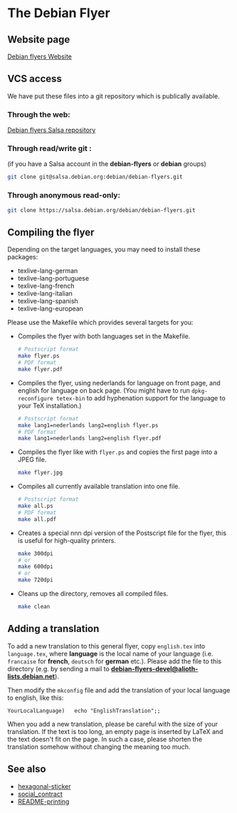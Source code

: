The Debian Flyer
================

Website page
------------

[Debian flyers Website]

VCS access
----------

We have put these files into a git repository which is publically available.

### Through the web:

[Debian flyers Salsa repository]

### Through read/write git :

(if you have a Salsa account in the **debian-flyers** or **debian** groups)

```bash
git clone git@salsa.debian.org:debian/debian-flyers.git
```

### Through anonymous read-only:

```bash
git clone https://salsa.debian.org/debian/debian-flyers.git
```


Compiling the flyer
-------------------

Depending on the target languages, you may need to install these packages:

+ texlive-lang-german 
+ texlive-lang-portuguese 
+ texlive-lang-french  
+ texlive-lang-italian 
+ texlive-lang-spanish
+ texlive-lang-european

Please use the Makefile which provides several targets for you:

+ Compiles the flyer with both languages set in the Makefile.

  ```bash
  # Postscript format
  make flyer.ps
  # PDF format
  make flyer.pdf
  ```

+ Compiles the flyer, using nederlands for language on front
  page, and english for language on back page. (You might have
  to run `dpkg-reconfigure tetex-bin` to add hyphenation
  support for the language to your TeX installation.)

  ```bash
  # Postscript format
  make lang1=nederlands lang2=english flyer.ps
  # PDF format
  make lang1=nederlands lang2=english flyer.pdf
  ```

+ Compiles the flyer like with `flyer.ps` and copies the first page
  into a JPEG file.

  ```bash
  make flyer.jpg
  ```

+ Compiles all currently available translation into one file.

  ```bash
  # Postscript format
  make all.ps
  # PDF format
  make all.pdf
  ```

+ Creates a special nnn dpi version of the Postscript file for
  the flyer, this is useful for high-quality printers.

  ```bash
  make 300dpi
  # or
  make 600dpi
  # or
  make 720dpi
  ```


+ Cleans up the directory, removes all compiled files.

  ```bash
  make clean
  ```


Adding a translation
--------------------

To add a new translation to this general flyer, copy `english.tex` into
`language.tex`, where **language** is the local name of your language
(i.e. `francaise` for **french**, `deutsch` for **german** etc.).  Please add the
file to this directory (e.g. by sending a mail to
**debian-flyers-devel@alioth-lists.debian.net**).

Then modify the `mkconfig` file and add the translation of your local language to
english, like this:

    YourLocalLanguage)   echo "EnglishTranslation";;

When you add a new translation, please be careful with the size of
your translation.  If the text is too long, an empty page is inserted
by LaTeX and the text doesn't fit on the page.  In such a case, please
shorten the translation somehow without changing the meaning too much.

See also
--------

+ [hexagonal-sticker](hexagonal-sticker/)
+ [social_contract](social_contract/)
+ [README-printing](README-printing.md)


[Debian flyers Website]: https://debian.pages.debian.net/debian-flyers/
[Debian flyers Salsa repository]: https://salsa.debian.org/debian/debian-flyers
